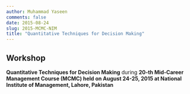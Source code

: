 ```yaml
---
author: Muhammad Yaseen
comments: false
date: 2015-08-24
slug: 2015-MCMC-NIM
title: "Quantitative Techniques for Decision Making"
---
```


## Workshop
**Quantitative Techniques for Decision Making** during **20-th Mid-Career Management Course (MCMC) held on August 24-25, 2015 at National Institute of Management, Lahore, Pakistan**